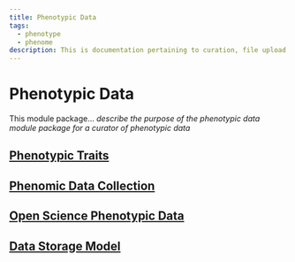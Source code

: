 ```yaml
---
title: Phenotypic Data
tags:
  - phenotype
  - phenome
description: This is documentation pertaining to curation, file upload and management of phenotypic data within TripalCultivate.
---
```

# Phenotypic Data
This module package... *describe the purpose of the phenotypic data module package for a curator of phenotypic data*

## [Phenotypic Traits](phenotypic-data/traits-importer)

## [Phenomic Data Collection](phenotypic-data/collect-importer) 

## [Open Science Phenotypic Data](phenotypic-data/share-importer)

## [Data Storage Model](phenotypic-data/data-storage-model)